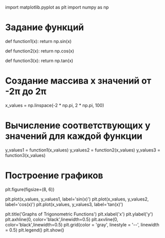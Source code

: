 import matplotlib.pyplot as plt
import numpy as np

# Задание функций
def function1(x):
    return np.sin(x)

def function2(x):
    return np.cos(x)

def function3(x):
    return np.tan(x)

# Создание массива x значений от -2π до 2π
x_values = np.linspace(-2 * np.pi, 2 * np.pi, 100)

# Вычисление соответствующих y значений для каждой функции
y_values1 = function1(x_values)
y_values2 = function2(x_values)
y_values3 = function3(x_values)

# Построение графиков
plt.figure(figsize=(8, 6))

plt.plot(x_values, y_values1, label='sin(x)')
plt.plot(x_values, y_values2, label='cos(x)')
plt.plot(x_values, y_values3, label='tan(x)')

plt.title('Graphs of Trigonometric Functions')
plt.xlabel('x')
plt.ylabel('y')
plt.axhline(0, color='black',linewidth=0.5)
plt.axvline(0, color='black',linewidth=0.5)
plt.grid(color = 'gray', linestyle = '--', linewidth = 0.5)
plt.legend()
plt.show()
